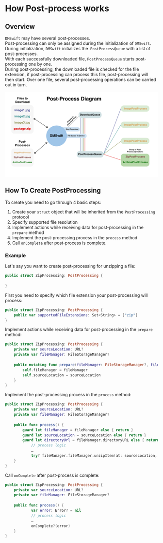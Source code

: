 # How Post-process works

## Overview

`DMSwift` may have several post-processes. </br> 
Post-processing can only be assigned during the initialization of `DMSwift`. During initialization, `DMSwift` initializes the` PostProcessQueue` with a list of post-processes. </br> 
With each successfully downloaded file, `PostProcessQueue` starts post-processing one by one. </br>
During post-processing, the downloaded file is checked for the file extension, if post-processing can process this file, post-processing will then start. Over one file, several post-processing operations can be carried out in turn.

<a href="../Images/post_process_diagram.png" target="_blank"><img src="../Images/post_process_diagram.png" width="800"/></a>

## How To Create PostProcessing

To create you need to go through 4 basic steps:

1. Create your `struct` object that will be inherited from the `PostProcessing` protocol
2. Specify supported file resolution
3. Implement actions while receiving data for post-processing in the `prepare` method
4. Implement the post-processing process in the `process` method
5. Call `onComplete` after post-process is complete.

### Example

Let's say you want to create post-processing for unzipping a file:

``` swift
public struct ZipProcessing: PostProcessing {

}
```

First you need to specify which file extension your post-processing will process:

``` swift
public struct ZipProcessing: PostProcessing {
	public var supportedFileExtensions: Set<String> = ["zip"]
}
```

Implement actions while receiving data for post-processing in the `prepare` method:

``` swift
public struct ZipProcessing: PostProcessing {
    private var sourceLocation: URL?
    private var fileManager: FileStorageManager?

    public mutating func prepare(fileManager: FileStorageManager?, filename: String?, fileExtention: String?, sourceLocation: URL?) {
        self.fileManager = fileManager
        self.sourceLocation = sourceLocation
    }
}
```

Implement the post-processing process in the `process` method:

``` swift
public struct ZipProcessing: PostProcessing {
    private var sourceLocation: URL?
    private var fileManager: FileStorageManager?

    public func process() {
        guard let fileManager = fileManager else { return }
        guard let sourceLocation = sourceLocation else { return }
        guard let directoryUrl = fileManager.directoryURL else { return }
			// process logic
			…
			try? fileManager.fileManager.unzipItem(at: sourceLocation, to: directoryUrl, progress: progress)
    }
}
```

Call `onComplete` after post-process is complete:


``` swift
public struct ZipProcessing: PostProcessing {
    private var sourceLocation: URL?
    private var fileManager: FileStorageManager?

    public func process() {
			var error: Error? = nil
			// process logic
			…
			onComplete?(error)
    }
}
```